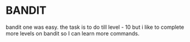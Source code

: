 # BANDIT

 bandit one was easy. the task is to do till level - 10 but i like to complete more levels on bandit so I can learn more commands.